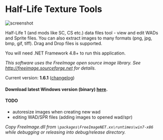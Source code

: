 Half-Life Texture Tools
================

![screenshot](https://yuraj.ucoz.com/HLTextureTools_15.png)

Half-Life 1 (and mods like SC, CS etc.) data files tool - view and edit WADs and Sprite files. You can also extract images to many formats (png, jpg, bmp, gif, tiff). Drag and Drop files is supported.

You will need .NET Framework 4.8+ to run this application.

*This software uses the FreeImage open source image library. See http://freeimage.sourceforge.net for details.*

Current version: **1.6.1** ([changelog](CHANGELOG.md))

#### Download latest Windows version (binary) [here](https://github.com/yuraj11/HL-Texture-Tools/releases).

#### TODO


- autoresize images when creating new wad
- editing WAD/SPR files (adding images to opened wad/spr)

*Copy FreeImage.dll from `\packages\FreeImageNET.xx\runtimes\win7-x86` while debugging or releasing into debug/release directory.*
